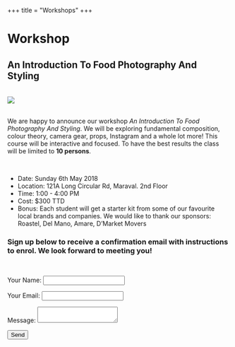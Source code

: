 +++
title = "Workshops"
+++

<div class="workshop_title">
  <h1>Workshop</h1>
  <h2>An Introduction To Food Photography And Styling</h3>
</div>  
</br>

<img src="img/workshop.jpg">

</br>
</br>

<div class="page-content">
  <div class="container">

  <p>We are happy to announce our workshop <i>An Introduction To Food Photography And Styling</i>.
  We will be exploring fundamental composition, colour theory, camera gear, props, Instagram and a whole lot more! This course will be interactive and focused. To have the best results the class will be limited to <b>10 persons</b>.</p>
  </br>

  <ul>
    <li>Date: Sunday 6th May 2018</li>
    <li>Location: 121A Long Circular Rd, Maraval. 2nd Floor</li>
    <li>Time: 1:00 - 4:00 PM</li>
    <li>Cost: $300 TTD</li>
    <li>Bonus: Each student will get a starter kit from some of our favourite local brands and companies. We would like to thank our sponsors: Roastel, Del Mano, Amare, D’Market Movers</li>
  </ul>

  <h3>Sign up below to receive a confirmation email with instructions to enrol. We look forward to meeting you!</h3>
  </br>

  <form name="workshops" netlify>
    <p>
      <label>Your Name: <input type="text" name="name"></label>
    </p>
    <p>
      <label>Your Email: <input type="email" name="email"></label>
    </p>
    <p>
      <label>Message: <textarea name="message"></textarea></label>
    </p>
    <p>
      <button class="btn__main" type="submit">Send</button>
    </p>
  </form>
  </div>
  
</div>
